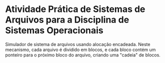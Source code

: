 # Atividade Prática de Sistemas de Arquivos para a Disciplina de Sistemas Operacionais

Simulador de sistema de arquivos usando alocação encadeada. Neste mecanismo, cada arquivo é dividido em blocos, e cada bloco contém um ponteiro para o próximo bloco do arquivo, criando uma "cadeia" de blocos.
